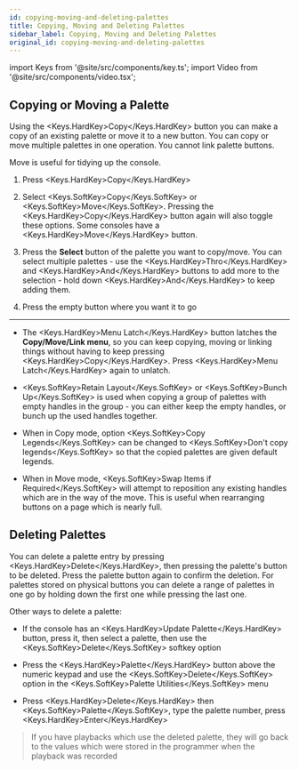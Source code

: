 ```yaml
---
id: copying-moving-and-deleting-palettes
title: Copying, Moving and Deleting Palettes
sidebar_label: Copying, Moving and Deleting Palettes
original_id: copying-moving-and-deleting-palettes
---
```


import Keys from '@site/src/components/key.ts';
import Video from '@site/src/components/video.tsx';

Copying or Moving a Palette
---------------------------

Using the <Keys.HardKey>Copy</Keys.HardKey> button you can make a copy of an existing palette or
move it to a new button. You can copy or move multiple palettes in one
operation. You cannot link palette buttons.

Move is useful for tidying up the console.

1. Press <Keys.HardKey>Copy</Keys.HardKey>

2. Select <Keys.SoftKey>Copy</Keys.SoftKey> or <Keys.SoftKey>Move</Keys.SoftKey>. Pressing the <Keys.HardKey>Copy</Keys.HardKey> button again will
also toggle these options. Some consoles have a <Keys.HardKey>Move</Keys.HardKey> button.

3. Press the <strong>Select</strong> button of the palette you want to copy/move. You
can select multiple palettes - use the <Keys.HardKey>Thro</Keys.HardKey> and <Keys.HardKey>And</Keys.HardKey> buttons to
add more to the selection - hold down <Keys.HardKey>And</Keys.HardKey> to keep adding them.

4. Press the empty button where you want it to go

---

-   The <Keys.HardKey>Menu Latch</Keys.HardKey> button latches the <strong>Copy/Move/Link menu</strong>, so you
    can keep copying, moving or linking things without having to keep
    pressing <Keys.HardKey>Copy</Keys.HardKey>. Press <Keys.HardKey>Menu Latch</Keys.HardKey> again to unlatch.

-   <Keys.SoftKey>Retain Layout</Keys.SoftKey> or <Keys.SoftKey>Bunch Up</Keys.SoftKey> is used when copying a group of
    palettes with empty handles in the group - you can either keep the
    empty handles, or bunch up the used handles together.

-   When in Copy mode, option <Keys.SoftKey>Copy Legends</Keys.SoftKey> can be changed to <Keys.SoftKey>Don't
    copy legends</Keys.SoftKey> so that the copied palettes are given default
    legends.

-   When in Move mode, <Keys.SoftKey>Swap Items if Required</Keys.SoftKey> will attempt to
    reposition any existing handles which are in the way of the move.
    This is useful when rearranging buttons on a page which is nearly
    full.

Deleting Palettes
-----------------

You can delete a palette entry by pressing <Keys.HardKey>Delete</Keys.HardKey>, then pressing the
palette's button to be deleted. Press the palette button again to
confirm the deletion. For palettes stored on physical buttons you can
delete a range of palettes in one go by holding down the first one while
pressing the last one.

Other ways to delete a palette:

-   If the console has an <Keys.HardKey>Update Palette</Keys.HardKey> button, press it, then
    select a palette, then use the <Keys.SoftKey>Delete</Keys.SoftKey> softkey option

-   Press the <Keys.HardKey>Palette</Keys.HardKey> button above the numeric keypad and use the
    <Keys.SoftKey>Delete</Keys.SoftKey> option in the <Keys.SoftKey>Palette Utilities</Keys.SoftKey> menu

-   Press <Keys.HardKey>Delete</Keys.HardKey> then <Keys.SoftKey>Palette</Keys.SoftKey>, type the palette number, press
    <Keys.HardKey>Enter</Keys.HardKey>

>   If you have playbacks which use the deleted palette, they will go
    back to the values which were stored in the programmer when the
    playback was recorded